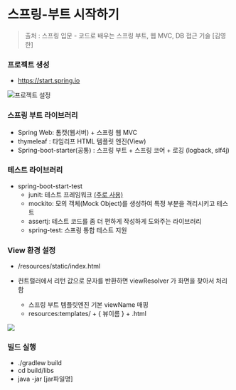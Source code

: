 # 스프링-부트 시작하기

> 출처 : 스프링 입문 - 코드로 배우는 스프링 부트, 웹 MVC, DB 접근 기술 [김영한]

### 프로젝트 생성
- https://start.spring.io

![프로젝트 설정](https://github.com/user-attachments/assets/c26e9de2-9f74-4718-961a-6de603ff9f1a)

### 스프링 부트 라이브러리
- Spring Web: 톰캣(웹서버) + 스프링 웹 MVC
- thymeleaf : 타임리프 HTML 템플릿 엔진(View)
- Spring-boot-starter(공통) : 스프링 부트 + 스프링 코어 + 로깅 (logback, slf4j)

### 테스트 라이브러리
-   spring-boot-start-test
    - junit: 테스트 프레임워크 <U>(주로 사용)</U>
    - mockito: 모의 객체(Mock Object)를 생성하여 특정 부분을 격리시키고 테스트
    - assertj: 테스트 코드를 좀 더 편하게 작성하게 도와주는 라이브러리
    - spring-test: 스프링 통합 테스트 지원

### View 환경 설정
- /resources/static/index.html

- 컨트럴러에서 리턴 값으로 문자를 반환하면 viewResolver 가 화면을 찾아서 처리함
    - 스프링 부트 템플릿엔진 기본 viewName 매핑
    - resources:templates/ + { 뷰이름 } + .html
   
<img src="https://images.velog.io/images/hono2030/post/76309860-e16d-46c7-ade9-0d2790e58abe/image.png">

### 빌드 실행
- ./gradlew build
- cd build/libs
- java -jar [jar파일명]
